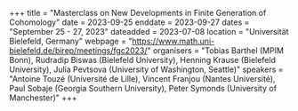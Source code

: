 +++
title = "Masterclass on New Developments in Finite Generation of Cohomology"
date = 2023-09-25
enddate = 2023-09-27
dates = "September 25 - 27, 2023"
dateadded = 2023-07-08
location = "Universität Bielefeld, Germany"
webpage = "https://www.math.uni-bielefeld.de/birep/meetings/fgc2023/"
organisers = "Tobias Barthel (MPIM Bonn), Rudradip Biswas (Bielefeld University), Henning Krause (Bielefeld University), Julia Pevtsova (University of Washington, Seattle)"
speakers = "Antoine Touzé (Université de Lille), Vincent Franjou (Nantes Université), Paul Sobaje (Georgia Southern University), Peter Symonds (University of Manchester)"
+++
